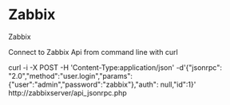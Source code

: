 Zabbix
======

Zabbix

Connect to Zabbix Api from command line with curl 

curl -i -X POST -H 'Content-Type:application/json' -d'{"jsonrpc": "2.0","method":"user.login","params":{"user":"admin","password":"zabbix"},"auth": null,"id":1}' http://zabbixserver/api_jsonrpc.php



